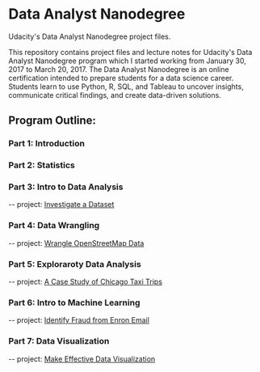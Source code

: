 # Data Analyst Nanodegree
Udacity's Data Analyst Nanodegree project files.

This repository contains project files and lecture notes for Udacity's Data Analyst Nanodegree program which I started working from January 30, 2017 to March 20, 2017. The Data Analyst Nanodegree is an online certification intended to prepare students for a data science career. Students learn to use Python, R, SQL, and Tableau to uncover insights, communicate critical findings, and create data-driven solutions.

## Program Outline:
### Part 1: Introduction
### Part 2: Statistics
### Part 3: Intro to Data Analysis
-- project: [Investigate a Dataset](https://github.com/wzding/Data_Analyst_Nanodegree/tree/master/Titanic)
### Part 4: Data Wrangling
-- project: [Wrangle OpenStreetMap Data](https://github.com/wzding/Data_Analyst_Nanodegree/tree/master/OpenStreetMap)
### Part 5: Exploraroty Data Analysis
-- project: [A Case Study of Chicago Taxi Trips](https://github.com/wzding/Data_Analyst_Nanodegree/tree/master/ChicagoTaxiTrips)
            
### Part 6: Intro to Machine Learning
-- project: [Identify Fraud from Enron Email](https://github.com/wzding/Data_Analyst_Nanodegree/tree/master/FraudDetection)
### Part 7: Data Visualization
-- project: [Make Effective Data Visualization](https://github.com/wzding/Data_Analyst_Nanodegree/tree/master/ChicagoTaxiTripsVisualization)
